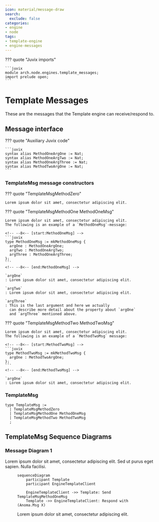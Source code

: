 ```yaml
---
icon: material/message-draw
search:
  exclude: false
categories:
- engine
- node
tags:
- template-engine
- engine-messages
---
```


??? quote "Juvix imports"

    ```juvix
    module arch.node.engines.template_messages;
    import prelude open;
    ```

# Template Messages

These are the messages that the Template engine can receive/respond to.

## Message interface

??? quote "Auxiliary Juvix code"

    ```juvix
    syntax alias MethodOneArgOne := Nat;
    syntax alias MethodOneArgTwo := Nat;
    syntax alias MethodOneArgThree := Nat;
    syntax alias MethodTwoArgOne := Nat;
    ```

### TemplateMsg message constructors

??? quote "TemplateMsgMethodZero"

    Lorem ipsum dolor sit amet, consectetur adipiscing elit.

??? quote "TemplateMsgMethodOne MethodOneMsg"

    Lorem ipsum dolor sit amet, consectetur adipiscing elit.
    The following is an example of a `MethodOneMsg`-message:

    <!-- --8<-- [start:MethodOneMsg] -->
    ```juvix
    type MethodOneMsg := mkMethodOneMsg {
      argOne : MethodOneArgOne;
      argTwo : MethodOneArgTwo;
      argThree : MethodOneArgThree;
    };
    ```
    <!-- --8<-- [end:MethodOneMsg] -->

    `argOne`
    : Lorem ipsum dolor sit amet, consectetur adipiscing elit.

    `argTwo`
    : Lorem ipsum dolor sit amet, consectetur adipiscing elit.

    `argThree`
    : This is the last argument and here we actually
      can describe more detail about the property about `argOne`
      and `argThree` mentioned above.

??? quote "TemplateMsgMethodTwo MethodTwoMsg"

    Lorem ipsum dolor sit amet, consectetur adipiscing elit.
    The following is an example of a `MethodTwoMsg` message:

    <!-- --8<-- [start:MethodTwoMsg] -->
    ```juvix
    type MethodTwoMsg := mkMethodTwoMsg {
      argOne : MethodTwoArgOne;
    };
    ```
    <!-- --8<-- [end:MethodTwoMsg] -->

    `argOne`
    : Lorem ipsum dolor sit amet, consectetur adipiscing elit.

### TemplateMsg

<!-- --8<-- [start:TemplateMsg] -->
```juvix
type TemplateMsg :=
  | TemplateMsgMethodZero
  | TemplateMsgMethodOne MethodOneMsg
  | TemplateMsgMethodTwo MethodTwoMsg
  ;
```
<!-- --8<-- [end:TemplateMsg] -->

## TemplateMsg Sequence Diagrams

### Message Diagram 1

Lorem ipsum dolor sit amet, consectetur adipiscing elit. Sed ut purus eget
sapien. Nulla facilisi.

<!-- --8<-- [start:message-sequence-diagram-2] -->
<figure markdown="span">

```mermaid
sequenceDiagram
    participant Template
    participant EngineTemplateClient

    EngineTemplateClient ->> Template: Send TemplateMsgMethodOneMsg
    Template ->> EngineTemplateClient: Respond with (Anoma.Msg X)
```

<figcaption markdown="span">
Lorem ipsum dolor sit amet, consectetur adipiscing elit.
</figcaption>
</figure>
<!-- --8<-- [end:message-sequence-diagram-2] -->

